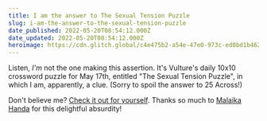 ```yaml
---
title: I am the answer to The Sexual Tension Puzzle
slug: i-am-the-answer-to-the-sexual-tension-puzzle
date_published: 2022-05-20T08:54:12.000Z
date_updated: 2022-05-20T08:54:12.000Z
heroimage: https://cdn.glitch.global/c4e475b2-a54e-47e0-973c-ed0bd1b46262/vulture-puzzle.png?v=1669518599224
---
```


Listen, *I'm* not the one making this assertion. It's Vulture's daily 10x10 crossword puzzle for May 17th, entitled "The Sexual Tension Puzzle", in which I am, apparently, a clue. (Sorry to spoil the answer to 25 Across!) 

Don't believe me? [Check it out for yourself](https://www.vulture.com/2022/05/crossword-the-sexual-tension-puzzle.html). Thanks so much to [Malaika Handa](https://www.girlbosswords.com/about.html) for this delightful absurdity!
